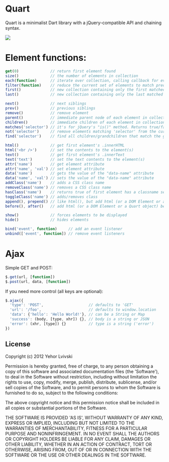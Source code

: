 # Quart

Quart is a minimalist Dart library with a jQuery-compatible API and chaining syntax.

[![](https://drone.io/lvivski/quart/status.png)](https://drone.io/lvivski/quart/latest)

# Element functions:

``` js
get(0)              // return first element found
size()              // the number of elements in collection
each(function)      // iterate over collection, calling callback for every element
filter(function)    // reduce the current set of elements to match predicate
first()             // new collection containing only the first matched element
last()              // new collection containing only the last matched element

next()              // next siblings
prev()              // previous siblings
remove()            // remove element
parent()            // immediate parent node of each element in collection
children()          // immediate children of each element in collection
matches('selector') // it's for jQuery's "is()" method. Returns true/false if any element matches the selector
not('selector')     // remove elements matching 'selector' from the current collection
find('selector')    // find all children/grandchildren that match the given selector

html()              // get first element's .innerHTML
html('<br />')      // set the contents to the element(s)
text()              // get first element's .innerText
text('text')        // set the text contents to the element(s)
attr('name')        // get element attribute
attr('name', 'val') // set element attribute
data('name')        // gets the value of the "data-name" attribute
data('name', 'val') // sets the value of the "data-name" attribute
addClass('name')    // adds a CSS class name
removeClass('name') // removes a CSS class name
hasClass('name')    // returns true of first element has a classname set
toggleClass('name') // adds/removes class
append(), prepend() // like html(), but add html (or a DOM Element or a Quart object) to element contents
before(), after()   // add html (or a DOM Element or a Quart object) before/after the element

show()              // forces elements to be displayed
hide()              // hides elements

bind('event', function)     // add an event listener
unbind(['event', function]) // remove event listeners
```

# Ajax

Simple GET and POST:

``` js
$.get(url, [function])
$.post(url, data, [function])
```

If you need more control (all keys are optional):

``` js
$.ajax({
  'type': 'POST',                    // defaults to 'GET'
  'url': '/foo',                     // defaults to window.location
  'data': {'hello': 'Hello World!'}, // can be a String or Map
  'success': (body, [type, xhr]) {}, // body is a string or JSON
  'error': (xhr, [type]) {}          // type is a string ('error')
})
```

## License

Copyright (c) 2012 Yehor Lvivski

Permission is hereby granted, free of charge, to any person obtaining
a copy of this software and associated documentation files (the
'Software'), to deal in the Software without restriction, including
without limitation the rights to use, copy, modify, merge, publish,
distribute, sublicense, and/or sell copies of the Software, and to
permit persons to whom the Software is furnished to do so, subject to
the following conditions:

The above copyright notice and this permission notice shall be
included in all copies or substantial portions of the Software.

THE SOFTWARE IS PROVIDED 'AS IS', WITHOUT WARRANTY OF ANY KIND,
EXPRESS OR IMPLIED, INCLUDING BUT NOT LIMITED TO THE WARRANTIES OF
MERCHANTABILITY, FITNESS FOR A PARTICULAR PURPOSE AND NONINFRINGEMENT.
IN NO EVENT SHALL THE AUTHORS OR COPYRIGHT HOLDERS BE LIABLE FOR ANY
CLAIM, DAMAGES OR OTHER LIABILITY, WHETHER IN AN ACTION OF CONTRACT,
TORT OR OTHERWISE, ARISING FROM, OUT OF OR IN CONNECTION WITH THE
SOFTWARE OR THE USE OR OTHER DEALINGS IN THE SOFTWARE.
